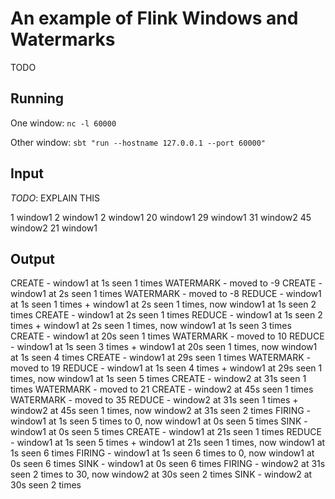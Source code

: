# An example of Flink Windows and Watermarks

TODO

## Running

One window: `nc -l 60000`

Other window: `sbt "run --hostname 127.0.0.1 --port 60000"`

## Input

_TODO_: EXPLAIN THIS

1 window1
2 window1
2 window1
20 window1
29 window1
31 window2
45 window2
21 window1


## Output

CREATE                    - window1 at 1s seen 1 times
WATERMARK                 - moved to -9
CREATE                    - window1 at 2s seen 1 times
WATERMARK                 - moved to -8
REDUCE                    - window1 at 1s seen 1 times + window1 at 2s seen 1 times, now window1 at 1s seen 2 times
CREATE                    - window1 at 2s seen 1 times
REDUCE                    - window1 at 1s seen 2 times + window1 at 2s seen 1 times, now window1 at 1s seen 3 times
CREATE                    - window1 at 20s seen 1 times
WATERMARK                 - moved to 10
REDUCE                    - window1 at 1s seen 3 times + window1 at 20s seen 1 times, now window1 at 1s seen 4 times
CREATE                    - window1 at 29s seen 1 times
WATERMARK                 - moved to 19
REDUCE                    - window1 at 1s seen 4 times + window1 at 29s seen 1 times, now window1 at 1s seen 5 times
CREATE                    - window2 at 31s seen 1 times
WATERMARK                 - moved to 21
CREATE                    - window2 at 45s seen 1 times
WATERMARK                 - moved to 35
REDUCE                    - window2 at 31s seen 1 times + window2 at 45s seen 1 times, now window2 at 31s seen 2 times
FIRING                    - window1 at 1s seen 5 times to 0, now window1 at 0s seen 5 times
SINK                      - window1 at 0s seen 5 times
CREATE                    - window1 at 21s seen 1 times
REDUCE                    - window1 at 1s seen 5 times + window1 at 21s seen 1 times, now window1 at 1s seen 6 times
FIRING                    - window1 at 1s seen 6 times to 0, now window1 at 0s seen 6 times
SINK                      - window1 at 0s seen 6 times
FIRING                    - window2 at 31s seen 2 times to 30, now window2 at 30s seen 2 times
SINK                      - window2 at 30s seen 2 times

